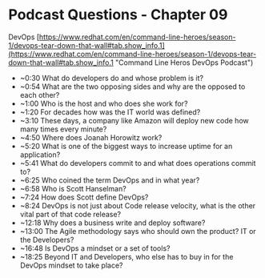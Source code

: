 # Podcast Questions - Chapter 09

DevOps [https://www.redhat.com/en/command-line-heroes/season-1/devops-tear-down-that-wall#tab.show_info.1](https://www.redhat.com/en/command-line-heroes/season-1/devops-tear-down-that-wall#tab.show_info.1 "Command Line Heros DevOps Podcast")

* ~0:30  What do developers do and whose problem is it?
* ~0:54 What are the two opposing sides and why are the opposed to each other?
* ~1:00 Who is the host and who does she work for?
* ~1:20 For decades how was the IT world was defined?
* ~3:10 These days, a company like Amazon will deploy new code how many times every minute?
* ~4:50 Where does Joanah Horowitz work?
* ~5:20 What is one of the biggest ways to increase uptime for an application?
* ~5:41 What do developers commit to and what does operations commit to?
* ~6:25 Who coined the term DevOps and in what year?
* ~6:58 Who is Scott Hanselman?
* ~7:24 How does Scott define DevOps?
* ~8:24 DevOps is not just about Code release velocity, what is the other vital part of that code release?
* ~12:18 Why does a business write and deploy software?
* ~13:00 The Agile methodology says who should own the product? IT or the Developers?
* ~16:48 Is DevOps a mindset or a set of tools?
* ~18:25 Beyond IT and Developers, who else has to buy in for the DevOps mindset to take place?
